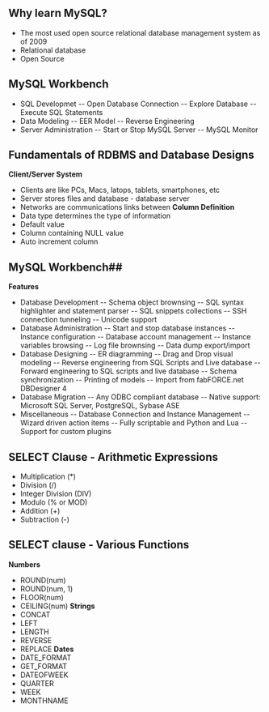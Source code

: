 ## Why learn MySQL?
- The most used open source relational database management system as of 2009
- Relational database
- Open Source
## MySQL Workbench
- SQL Developmet
-- Open Database Connection
-- Explore Database
-- Execute SQL Statements
- Data Modeling
-- EER Model
-- Reverse Engineering
- Server Administration
-- Start or Stop MySQL Server
-- MySQL Monitor
## Fundamentals of RDBMS and Database Designs
**Client/Server System**
- Clients are like PCs, Macs, latops, tablets, smartphones, etc
- Server stores files and database - database server
- Networks are communications links between
**Column Definition**
- Data type determines the type of information
- Default value
- Column containing NULL value
- Auto increment column
## MySQL Workbench##
**Features**
- Database Development
-- Schema object brownsing
-- SQL syntax highlighter and statement parser
-- SQL snippets collections
-- SSH connection tunneling
-- Unicode support
- Database Administration
-- Start and stop database instances
-- Instance configuration
-- Database account management
-- Instance variables browsing
-- Log file brownsing
-- Data dump export/import
- Database Designing
-- ER diagramming
-- Drag and Drop visual modeling
-- Reverse engineering from SQL Scripts and Live database
-- Forward engineering to SQL scripts and live database
-- Schema synchronization
-- Printing of models
-- Import from fabFORCE.net DBDesigner 4
- Database Migration
-- Any ODBC compliant database
-- Native support: Microsoft SQL Server, PostgreSQL, Sybase ASE
- Miscellaneous
-- Database Connection and Instance Management
-- Wizard driven action items
-- Fully scriptable and Python and Lua
-- Support for custom plugins
## SELECT Clause - Arithmetic Expressions
- Multiplication (*)
- Division (/)
- Integer Division (DIV)
- Modulo (% or MOD)
- Addition (+)
- Subtraction (-)
## SELECT clause - Various Functions
**Numbers**
- ROUND(num)
- ROUND(num, 1)
- FLOOR(num)
- CEILING(num)
**Strings**
- CONCAT
- LEFT
- LENGTH
- REVERSE
- REPLACE
**Dates**
- DATE_FORMAT
- GET_FORMAT
- DATEOFWEEK
- QUARTER
- WEEK
- MONTHNAME